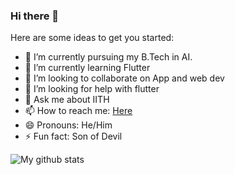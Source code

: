 ### Hi there 👋


Here are some ideas to get you started:

- 🔭 I’m currently pursuing my B.Tech in AI.
- 🌱 I’m currently learning Flutter
- 👯 I’m looking to collaborate on App and web dev
- 🤔 I’m looking for help with flutter
- 💬 Ask me about IITH
- 📫 How to reach me: [Here](https://white-devil09.github.io/My_Website/)
- 😄 Pronouns: He/Him
- ⚡ Fun fact: Son of Devil

![My github stats](https://github-readme-stats.vercel.app/api?username=White-Devil09&show_icons=true&theme=radical)
